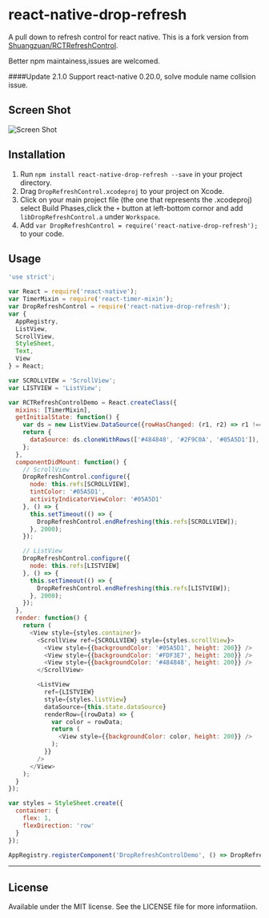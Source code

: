 # react-native-drop-refresh


A pull down to refresh control for react native.
This is a fork version from [Shuangzuan/RCTRefreshControl](https://github.com/Shuangzuan/RCTRefreshControl).

Better npm maintainess,issues are welcomed.

####Update 2.1.0 
Support react-native 0.20.0, solve module name collsion issue.

## Screen Shot

![Screen Shot](screen-shot.gif)

## Installation

1. Run `npm install react-native-drop-refresh --save` in your project directory.
2. Drag `DropRefreshControl.xcodeproj` to your project on Xcode.
3. Click on your main project file (the one that represents the .xcodeproj) select Build Phases,click the `+` button at left-bottom cornor and add `libDropRefreshControl.a` under `Workspace`.
4. Add `var DropRefreshControl = require('react-native-drop-refresh');` to your code.

## Usage

```javascript
'use strict';

var React = require('react-native');
var TimerMixin = require('react-timer-mixin');
var DropRefreshControl = require('react-native-drop-refresh');
var {
  AppRegistry,
  ListView,
  ScrollView,
  StyleSheet,
  Text,
  View
} = React;

var SCROLLVIEW = 'ScrollView';
var LISTVIEW = 'ListView';

var RCTRefreshControlDemo = React.createClass({
  mixins: [TimerMixin],
  getInitialState: function() {
    var ds = new ListView.DataSource({rowHasChanged: (r1, r2) => r1 !== r2});
    return {
      dataSource: ds.cloneWithRows(['#484848', '#2F9C0A', '#05A5D1']),
    };
  },
  componentDidMount: function() {
    // ScrollView
    DropRefreshControl.configure({
      node: this.refs[SCROLLVIEW],
      tintColor: '#05A5D1',
      activityIndicatorViewColor: '#05A5D1'
    }, () => {
      this.setTimeout(() => {
        DropRefreshControl.endRefreshing(this.refs[SCROLLVIEW]);
      }, 2000);
    });

    // ListView
    DropRefreshControl.configure({
      node: this.refs[LISTVIEW]
    }, () => {
      this.setTimeout(() => {
        DropRefreshControl.endRefreshing(this.refs[LISTVIEW]);
      }, 2000);
    });
  },
  render: function() {
    return (
      <View style={styles.container}>
        <ScrollView ref={SCROLLVIEW} style={styles.scrollView}>
          <View style={{backgroundColor: '#05A5D1', height: 200}} />
          <View style={{backgroundColor: '#FDF3E7', height: 200}} />
          <View style={{backgroundColor: '#484848', height: 200}} />
        </ScrollView>

        <ListView
          ref={LISTVIEW}
          style={styles.listView}
          dataSource={this.state.dataSource}
          renderRow={(rowData) => {
            var color = rowData;
            return (
              <View style={{backgroundColor: color, height: 200}} />
            );
          }}
        />
      </View>
    );
  }
});

var styles = StyleSheet.create({
  container: {
    flex: 1,
    flexDirection: 'row'
  }
});

AppRegistry.registerComponent('DropRefreshControlDemo', () => DropRefreshControlDemo);
```

---

## License

Available under the MIT license. See the LICENSE file for more informatiion.

